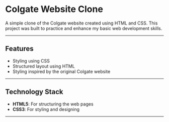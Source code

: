 # Colgate Website Clone

A simple clone of the Colgate website created using HTML and CSS. This project was built to practice and enhance my basic web development skills.

---

## Features

- Styling using CSS
- Structured layout using HTML
- Styling inspired by the original Colgate website

---

## Technology Stack

- **HTML5**: For structuring the web pages
- **CSS3**: For styling and designing

---
